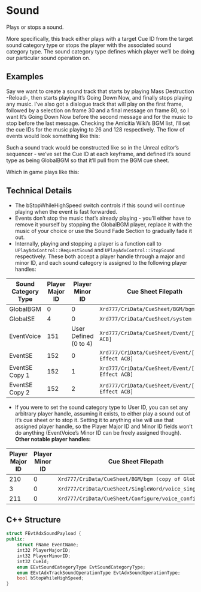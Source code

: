 # Sound 

Plays or stops a sound.

More specifically, this track either plays with a target Cue ID from the target sound category type or stops the player with the associated sound category type. The sound category type defines which player we’ll be doing our particular sound operation on.

## Examples

Say we want to create a sound track that starts by playing Mass Destruction -Reload-, then starts playing It’s Going Down Now, and finally stops playing any music.
I’ve also got a dialogue track that will play on the first frame, followed by a selection on frame 30 and a final message on frame 80, so I want It’s Going Down Now before the second message and for the music to stop before the last message. Checking the Amicitia Wiki’s BGM list, I’ll set the cue IDs for the music playing to 26 and 128 respectively. The flow of events would look something like this:

Such a sound track would be constructed like so in the Unreal editor’s sequencer - we’ve set the Cue ID at each keyframe, and defined it’s sound type as being GlobalBGM so that it’ll pull from the BGM cue sheet.

Which in game plays like this:

## Technical Details

- The bStopWhileHighSpeed switch controls if this sound will continue playing when the event is fast forwarded.
- Events don’t stop the music that’s already playing - you’ll either have to remove it yourself by stopping the GlobalBGM player, replace it with the music of your choice or use the Sound Fade Section to gradually fade it out.
- Internally, playing and stopping a player is a function call to `UPlayAdxControl::RequestSound` and `UPlayAdxControl::StopSound` respectively. These both accept a player handle through a major and minor ID, and each sound category is assigned to the following player handles:

| Sound Category Type | Player Major ID | Player Minor ID | Cue Sheet Filepath |
| - | - | - | - |
| GlobalBGM | 0 | 0 | `Xrd777/CriData/CueSheet/BGM/bgm`
| GlobalSE | 4 | 0 | `Xrd777/CriData/CueSheet/system`
| EventVoice | 151 | User Defined (0 to 4) | `Xrd777/CriData/CueSheet/Event/[Voice ACB]`
| EventSE | 152 | 0 | `Xrd777/CriData/CueSheet/Event/[Sound Effect ACB]`
| EventSE Copy 1 | 152 | 1 | `Xrd777/CriData/CueSheet/Event/[Sound Effect ACB]`
| EventSE Copy 2 | 152 | 2 | `Xrd777/CriData/CueSheet/Event/[Sound Effect ACB]`

- If you were to set the sound category type to User ID, you can set any arbitrary player handle, assuming it exists, to either play a sound out of it’s cue sheet or to stop it. Setting it to anything else will use that assigned player handle, so the Player Major ID and Minor ID fields won’t do anything (EventVoice’s Minor ID can be freely assigned though).\
**Other notable player handles:**

| Player Major ID | Player Minor ID | Cue Sheet Filepath | 
| - | - | - |
| 210 | 0 | `Xrd777/CriData/CueSheet/BGM/bgm (copy of GlobalBGM)`
| 3 | 0 |`Xrd777/CriData/CueSheet/SingleWord/voice_singleword `
| 211 | 0 | `Xrd777/CriData/CueSheet/Configure/voice_configue`

## C++ Structure

```c++
struct FEvtAdxSoundPayload {
public:
    struct FName EventName;
    int32 PlayerMajorID;
    int32 PlayerMinorID;
    int32 CueId;
    enum EEvtSoundCategoryType EvtSoundCategoryType;
    enum EEvtAdxTrackSoundOperationType EvtAdxSoundOperationType;
    bool bStopWhileHighSpeed;
}
```